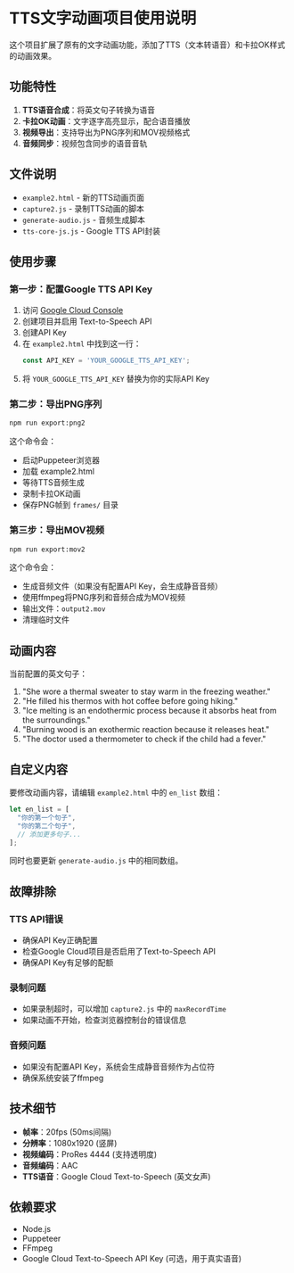 # TTS文字动画项目使用说明

这个项目扩展了原有的文字动画功能，添加了TTS（文本转语音）和卡拉OK样式的动画效果。

## 功能特性

1. **TTS语音合成**：将英文句子转换为语音
2. **卡拉OK动画**：文字逐字高亮显示，配合语音播放
3. **视频导出**：支持导出为PNG序列和MOV视频格式
4. **音频同步**：视频包含同步的语音音轨

## 文件说明

- `example2.html` - 新的TTS动画页面
- `capture2.js` - 录制TTS动画的脚本
- `generate-audio.js` - 音频生成脚本
- `tts-core-js.js` - Google TTS API封装

## 使用步骤

### 第一步：配置Google TTS API Key

1. 访问 [Google Cloud Console](https://console.cloud.google.com/)
2. 创建项目并启用 Text-to-Speech API
3. 创建API Key
4. 在 `example2.html` 中找到这一行：
   ```javascript
   const API_KEY = 'YOUR_GOOGLE_TTS_API_KEY';
   ```
5. 将 `YOUR_GOOGLE_TTS_API_KEY` 替换为你的实际API Key

### 第二步：导出PNG序列

```bash
npm run export:png2
```

这个命令会：
- 启动Puppeteer浏览器
- 加载 example2.html
- 等待TTS音频生成
- 录制卡拉OK动画
- 保存PNG帧到 `frames/` 目录

### 第三步：导出MOV视频

```bash
npm run export:mov2
```

这个命令会：
- 生成音频文件（如果没有配置API Key，会生成静音音频）
- 使用ffmpeg将PNG序列和音频合成为MOV视频
- 输出文件：`output2.mov`
- 清理临时文件

## 动画内容

当前配置的英文句子：

1. "She wore a thermal sweater to stay warm in the freezing weather."
2. "He filled his thermos with hot coffee before going hiking."
3. "Ice melting is an endothermic process because it absorbs heat from the surroundings."
4. "Burning wood is an exothermic reaction because it releases heat."
5. "The doctor used a thermometer to check if the child had a fever."

## 自定义内容

要修改动画内容，请编辑 `example2.html` 中的 `en_list` 数组：

```javascript
let en_list = [
  "你的第一个句子",
  "你的第二个句子",
  // 添加更多句子...
];
```

同时也要更新 `generate-audio.js` 中的相同数组。

## 故障排除

### TTS API错误
- 确保API Key正确配置
- 检查Google Cloud项目是否启用了Text-to-Speech API
- 确保API Key有足够的配额

### 录制问题
- 如果录制超时，可以增加 `capture2.js` 中的 `maxRecordTime`
- 如果动画不开始，检查浏览器控制台的错误信息

### 音频问题
- 如果没有配置API Key，系统会生成静音音频作为占位符
- 确保系统安装了ffmpeg

## 技术细节

- **帧率**：20fps (50ms间隔)
- **分辨率**：1080x1920 (竖屏)
- **视频编码**：ProRes 4444 (支持透明度)
- **音频编码**：AAC
- **TTS语音**：Google Cloud Text-to-Speech (英文女声)

## 依赖要求

- Node.js
- Puppeteer
- FFmpeg
- Google Cloud Text-to-Speech API Key (可选，用于真实语音)